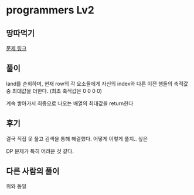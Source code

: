 # programmers Lv2

## 땅따먹기

[문제 링크](https://programmers.co.kr/learn/courses/30/lessons/12913/solution_groups?language=javascript)

## 풀이

land를 순회하며, 현재 row의 각 요소들에게 자신의 index와 다른 이전 행들의 축적값 중 최대값을 더한다. (최초 축적값은 0 0 0 0)

계속 쌓아가서 최종으로 나오는 배열의 최대값을 return한다

## 후기

결국 직접 못 풀고 검색을 통해 해결했다.
어떻게 이렇게 풀지.. 싶은

DP 문제가 특히 어려운 것 같다.

## 다른 사람의 풀이

위와 동일 